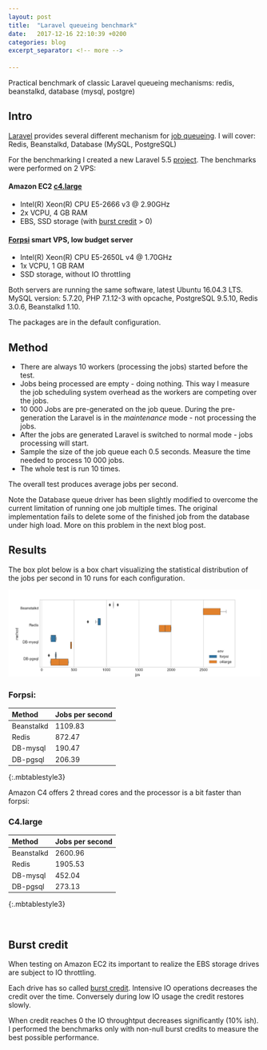 ```yaml
---
layout: post
title:  "Laravel queueing benchmark"
date:   2017-12-16 22:10:39 +0200
categories: blog
excerpt_separator: <!-- more -->

---
```


Practical benchmark of classic Laravel queueing mechanisms: 
redis, beanstalkd, database (mysql, postgre) 

<!-- more -->

## Intro

[Laravel] provides several different mechanism for [job queueing]. 
I will cover: Redis, Beanstalkd, Database (MySQL, PostgreSQL)

For the benchmarking I created a new Laravel 5.5 [project]. 
The benchmarks were performed on 2 VPS:

#### Amazon EC2 [c4.large]
- Intel(R) Xeon(R) CPU E5-2666 v3 @ 2.90GHz
- 2x VCPU, 4 GB RAM
- EBS, SSD storage (with [burst credit] > 0)
  
#### [Forpsi] smart VPS, low budget server
- Intel(R) Xeon(R) CPU E5-2650L v4 @ 1.70GHz
- 1x VCPU, 1 GB RAM
- SSD storage, without IO throttling

Both servers are running the same software, latest Ubuntu 16.04.3 LTS.
MySQL version: 5.7.20, PHP 7.1.12-3 with opcache, 
PostgreSQL 9.5.10, Redis 3.0.6, Beanstalkd 1.10.  

The packages are in the default configuration. 

## Method

- There are always 10 workers (processing the jobs) started before the test.
- Jobs being processed are empty - doing nothing. This way I measure the job 
scheduling system overhead as the workers are competing over the jobs.
- 10 000 Jobs are pre-generated on the job queue. During the pre-generation the 
Laravel is in the *maintenance* mode - not processing the jobs.
- After the jobs are generated Laravel is switched to normal mode - jobs processing will start.
- Sample the size of the job queue each 0.5 seconds. Measure the time needed to process 10 000 jobs.
- The whole test is run 10 times.  

The overall test produces average jobs per second.  

Note the Database queue driver has been slightly modified to overcome 
the current limitation of running one job multiple times. The original
implementation fails to delete some of the finished job from the database under high load.
More on this problem in the next blog post.

## Results

The box plot below is a box chart visualizing the statistical distribution of the
jobs per second in 10 runs for each configuration.   

[![Benchmark results](/static/queue01/benchmark_base.png)](/static/queue01/benchmark_base.png)



### Forpsi: 

| Method | Jobs per second |
|:-------|:----------------|
| Beanstalkd | 1109.83
| Redis | 872.47
| DB-mysql | 190.47
| DB-pgsql | 206.39
{:.mbtablestyle3}


Amazon C4 offers 2 thread cores and the processor is a bit faster than forpsi:

### C4.large

| Method | Jobs per second |
|:-------|:----------------|
| Beanstalkd | 2600.96
| Redis | 1905.53
| DB-mysql | 452.04
| DB-pgsql | 273.13
{:.mbtablestyle3}

<br/>

## Burst credit

When testing on Amazon EC2 its important to realize the EBS storage drives
are subject to IO throttling. 

Each drive has so called [burst credit]. Intensive IO operations decreases
the credit over the time. Conversely during low IO usage the credit restores slowly.

When credit reaches 0 the IO throughtput decreases significantly (10% ish). 
I performed the benchmarks only with non-null burst credits to measure the best
possible performance.

 

<!-- refs -->
[Laravel]: https://laravel.com/docs/5.5/
[job queueing]: https://laravel.com/docs/5.5/queues
[project]: https://github.com/ph4r05/laravel-queueing-benchmark
[c4.large]: https://aws.amazon.com/ec2/instance-types/
[burst credit]: https://aws.amazon.com/blogs/aws/new-burst-balance-metric-for-ec2s-general-purpose-ssd-gp2-volumes/
[Forpsi]: https://www.forpsi.com/virtual/





